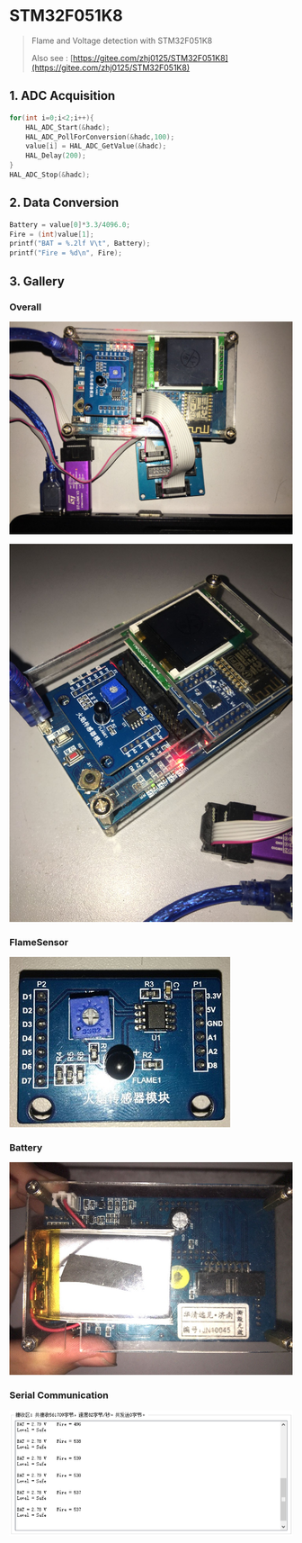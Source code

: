  # STM32F051K8

> Flame and Voltage detection with STM32F051K8
>
> Also see : [https://gitee.com/zhj0125/STM32F051K8](https://gitee.com/zhj0125/STM32F051K8)


## 1. ADC Acquisition

```c
for(int i=0;i<2;i++){
    HAL_ADC_Start(&hadc);
    HAL_ADC_PollForConversion(&hadc,100);
    value[i] = HAL_ADC_GetValue(&hadc);
    HAL_Delay(200);
}
HAL_ADC_Stop(&hadc);
```

## 2. Data Conversion

```c
Battery = value[0]*3.3/4096.0;
Fire = (int)value[1];
printf("BAT = %.2lf V\t", Battery);
printf("Fire = %d\n", Fire);
```

## 3. Gallery

### Overall

![Overall1](3_Data/image/Overall1.png)

![font3](3_Data/image/font3.png)

### FlameSensor

![FlameSensor](3_Data/image/FlameSensor.png)

### Battery

![Battery](3_Data/image/Battery.png)

### Serial Communication

![Battery](3_Data/image/safe.png)
